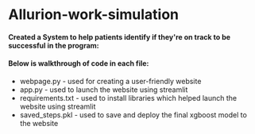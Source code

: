 # Allurion-work-simulation
#### Created a System to help patients identify if they're on track to be successful in the program:

#### Below is walkthrough of code in each file: 
* webpage.py - used for creating a user-friendly website 
* app.py - used to launch the website using streamlit
* requirements.txt - used to install libraries which helped launch the website using streamlit
* saved_steps.pkl - used to save and deploy the final xgboost model to the website
